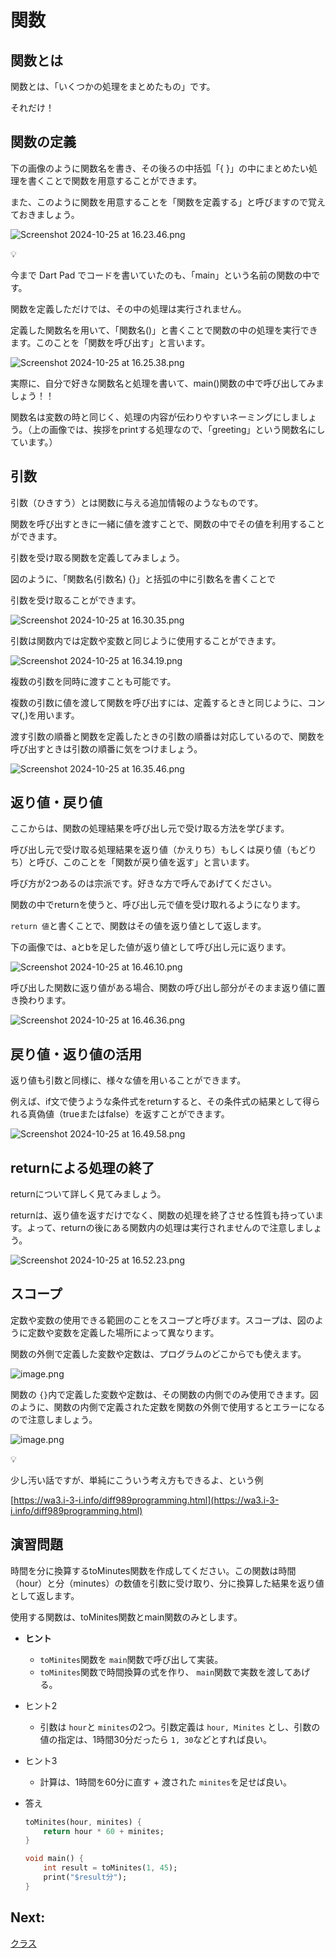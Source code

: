 # 関数

## 関数とは

関数とは、「いくつかの処理をまとめたもの」です。

それだけ！

## 関数の定義

下の画像のように関数名を書き、その後ろの中括弧「{ }」の中にまとめたい処理を書くことで関数を用意することができます。

また、このように関数を用意することを「関数を定義する」と呼びますので覚えておきましょう。

![Screenshot 2024-10-25 at 16.23.46.png](08/Screenshot_2024-10-25_at_16.23.46.png)

<aside>
💡

今まで Dart Pad でコードを書いていたのも、「main」という名前の関数の中です。

</aside>

関数を定義しただけでは、その中の処理は実行されません。

定義した関数名を用いて、「関数名()」と書くことで関数の中の処理を実行できます。このことを「関数を呼び出す」と言います。

![Screenshot 2024-10-25 at 16.25.38.png](08/Screenshot_2024-10-25_at_16.25.38.png)

実際に、自分で好きな関数名と処理を書いて、main()関数の中で呼び出してみましょう！！

関数名は変数の時と同じく、処理の内容が伝わりやすいネーミングにしましょう。（上の画像では、挨拶をprintする処理なので、「greeting」という関数名にしています。）

## 引数

引数（ひきすう）とは関数に与える追加情報のようなものです。

関数を呼び出すときに一緒に値を渡すことで、関数の中でその値を利用することができます。

引数を受け取る関数を定義してみましょう。

図のように、「関数名(引数名) {}」と括弧の中に引数名を書くことで

引数を受け取ることができます。

![Screenshot 2024-10-25 at 16.30.35.png](08/Screenshot_2024-10-25_at_16.30.35.png)

引数は関数内では定数や変数と同じように使用することができます。

![Screenshot 2024-10-25 at 16.34.19.png](08/Screenshot_2024-10-25_at_16.34.19.png)

複数の引数を同時に渡すことも可能です。

複数の引数に値を渡して関数を呼び出すには、定義するときと同じように、コンマ(,)を用います。

渡す引数の順番と関数を定義したときの引数の順番は対応しているので、関数を呼び出すときは引数の順番に気をつけましょう。

![Screenshot 2024-10-25 at 16.35.46.png](08/Screenshot_2024-10-25_at_16.35.46.png)

## 返り値・戻り値

ここからは、関数の処理結果を呼び出し元で受け取る方法を学びます。

呼び出し元で受け取る処理結果を返り値（かえりち）もしくは戻り値（もどりち）と呼び、このことを「関数が戻り値を返す」と言います。

呼び方が2つあるのは宗派です。好きな方で呼んであげてください。

関数の中でreturnを使うと、呼び出し元で値を受け取れるようになります。

`return 値`と書くことで、関数はその値を返り値として返します。

下の画像では、aとbを足した値が返り値として呼び出し元に返ります。

![Screenshot 2024-10-25 at 16.46.10.png](08/Screenshot_2024-10-25_at_16.46.10.png)

呼び出した関数に返り値がある場合、関数の呼び出し部分がそのまま返り値に置き換わります。

![Screenshot 2024-10-25 at 16.46.36.png](08/Screenshot_2024-10-25_at_16.46.36.png)

## 戻り値・返り値の活用

返り値も引数と同様に、様々な値を用いることができます。

例えば、if文で使うような条件式をreturnすると、その条件式の結果として得られる真偽値（trueまたはfalse）を返すことができます。

![Screenshot 2024-10-25 at 16.49.58.png](08/Screenshot_2024-10-25_at_16.49.58.png)

## returnによる処理の終了

returnについて詳しく見てみましょう。

returnは、返り値を返すだけでなく、関数の処理を終了させる性質も持っています。よって、returnの後にある関数内の処理は実行されませんので注意しましょう。

![Screenshot 2024-10-25 at 16.52.23.png](08/Screenshot_2024-10-25_at_16.52.23.png)

## スコープ

定数や変数の使用できる範囲のことをスコープと呼びます。スコープは、図のように定数や変数を定義した場所によって異なります。

関数の外側で定義した変数や定数は、プログラムのどこからでも使えます。

![image.png](08/image.png)

関数の `{}`内で定義した変数や定数は、その関数の内側でのみ使用できます。図のように、関数の内側で定義された定数を関数の外側で使用するとエラーになるので注意しましょう。

![image.png](08/image%201.png)

<aside>
💡

少し汚い話ですが、単純にこういう考え方もできるよ、という例

[https://wa3.i-3-i.info/diff989programming.html](https://wa3.i-3-i.info/diff989programming.html)

</aside>

## 演習問題

時間を分に換算するtoMinutes関数を作成してください。この関数は時間（hour）と分（minutes）の数値を引数に受け取り、分に換算した結果を返り値として返します。

使用する関数は、toMinites関数とmain関数のみとします。

- **ヒント**
    - `toMinites`関数を `main`関数で呼び出して実装。
    - `toMinites`関数で時間換算の式を作り、 `main`関数で実数を渡してあげる。
- ヒント2
    - 引数は `hour`と `minites`の2つ。引数定義は `hour, Minites` とし、引数の値の指定は、1時間30分だったら `1, 30`などとすれば良い。
- ヒント3
    - 計算は、1時間を60分に直す + 渡された `minites`を足せば良い。

- 答え
    
    ```dart
    toMinites(hour, minites) {
    	return hour * 60 + minites;
    }
    
    void main() {
    	int result = toMinites(1, 45);
    	print("$result分");
    }
    ```

## Next:

[クラス](./09_class.md)
